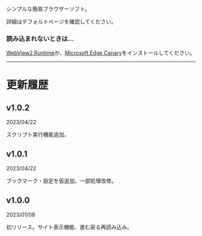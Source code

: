 シンプルな簡易ブラウザーソフト。

詳細はデフォルトページを確認してください。

### 読み込まれないときは…
[WebView2 Runtime](https://developer.microsoft.com/ja-jp/microsoft-edge/webview2/#download-section)か、[Microsoft Edge Canary](https://www.microsoftedgeinsider.com/ja-jp/download)をインストールしてください。

---

# 更新履歴

## v1.0.2
2023/04/22

スクリプト実行機能追加。

## v1.0.1
2023/04/22

ブックマーク・設定を仮追加。一部処理改修。

## v1.0.0
2023/01/08

初リリース。サイト表示機能、進む戻る再読み込み。